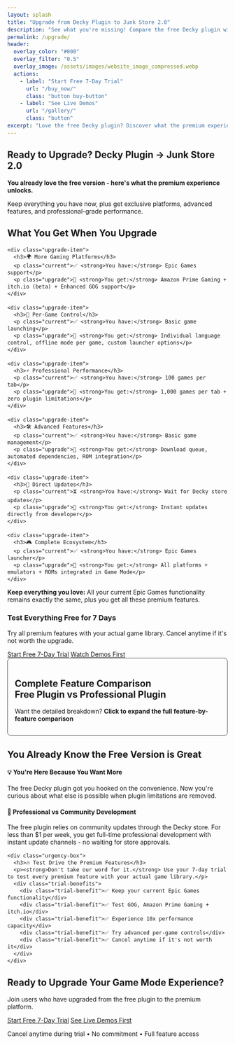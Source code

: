 ```yaml
---
layout: splash
title: "Upgrade from Decky Plugin to Junk Store 2.0"
description: "See what you're missing! Compare the free Decky plugin with Junk Store 2.0's premium features for Epic, GOG, Amazon & itch.io games. Start your 7-day free trial today."
permalink: /upgrade/
header:
  overlay_color: "#000"
  overlay_filter: "0.5"
  overlay_image: /assets/images/website_image_compressed.webp
  actions:
    - label: "Start Free 7-Day Trial"
      url: "/buy_now/"
      class: "button buy-button"
    - label: "See Live Demos"
      url: "/gallery/"
      class: "button"
excerpt: "Love the free Decky plugin? Discover what the premium experience unlocks for Epic, GOG, Amazon & itch.io games"
---
```


<section class="upgrade-hero">
  <h1>Ready to Upgrade? Decky Plugin → Junk Store 2.0</h1>
  <p class="lead-text"><strong>You already love the free version - here's what the premium experience unlocks.</strong></p>
  <p>Keep everything you have now, plus get exclusive platforms, advanced features, and professional-grade performance.</p>
</section>

<section class="upgrade-highlights">
  <h2>What You Get When You Upgrade</h2>
  <div class="upgrade-grid">

    <div class="upgrade-item">
      <h3>🌍 More Gaming Platforms</h3>
      <p class="current">✅ <strong>You have:</strong> Epic Games support</p>
      <p class="upgrade">🚀 <strong>You get:</strong> Amazon Prime Gaming + itch.io (beta) + Enhanced GOG support</p>
    </div>

    <div class="upgrade-item">
      <h3>🎯 Per-Game Control</h3>
      <p class="current">✅ <strong>You have:</strong> Basic game launching</p>
      <p class="upgrade">🚀 <strong>You get:</strong> Individual language control, offline mode per game, custom launcher options</p>
    </div>

    <div class="upgrade-item">
      <h3>⚡ Professional Performance</h3>
      <p class="current">✅ <strong>You have:</strong> 100 games per tab</p>
      <p class="upgrade">🚀 <strong>You get:</strong> 1,000 games per tab + zero plugin limitations</p>
    </div>

    <div class="upgrade-item">
      <h3>🛠️ Advanced Features</h3>
      <p class="current">✅ <strong>You have:</strong> Basic game management</p>
      <p class="upgrade">🚀 <strong>You get:</strong> Download queue, automated dependencies, ROM integration</p>
    </div>

    <div class="upgrade-item">
      <h3>🔄 Direct Updates</h3>
      <p class="current">⏳ <strong>You have:</strong> Wait for Decky store updates</p>
      <p class="upgrade">🚀 <strong>You get:</strong> Instant updates directly from developer</p>
    </div>

    <div class="upgrade-item">
      <h3>🎮 Complete Ecosystem</h3>
      <p class="current">✅ <strong>You have:</strong> Epic Games launcher</p>
      <p class="upgrade">🚀 <strong>You get:</strong> All platforms + emulators + ROMs integrated in Game Mode</p>
    </div>

  </div>

  <div class="upgrade-guarantee">
    <p><strong>Keep everything you love:</strong> All your current Epic Games functionality remains exactly the same, plus you get all these premium features.</p>
  </div>

  <div class="primary-cta">
    <h3>Test Everything Free for 7 Days</h3>
    <p>Try all premium features with your actual game library. Cancel anytime if it's not worth the upgrade.</p>
    <div class="cta-buttons">
      <a href="/buy_now/" class="button buy-button large">Start Free 7-Day Trial</a>
      <a href="/gallery/" class="button button-secondary">Watch Demos First</a>
    </div>
  </div>
</section>

<section class="detailed-comparison-section" id="feature-comparison">
  <details class="detailed-comparison">
    <summary>
      <h2>Complete Feature Comparison<br>Free Plugin vs Professional Plugin</h2>
      <p class="summary-text">Want the detailed breakdown? <strong>Click to expand the full feature-by-feature comparison</strong></p>
    </summary>

    <h3 style="text-align: center;">Decky Plugin vs Junk Store 2.0</h3>
    <p class="table-intro">Selected features include live demonstrations. Hover over "👁️ Hover to view" to see the functionality in action.</p>

    <table class="comparison-table">
        <thead>
          <tr>
            <th>Feature</th>
            <th>Free Decky Plugin</th>
            <th>Junk Store 2.0</th>
          </tr>
        </thead>
        <tbody>
          <tr>
            <td><strong>Epic Games</strong></td>
            <td>✅ Yes</td>
            <td>✅ Yes</td>
          </tr>
          <tr>
            <td><strong>UMU Compatibility Fixes</strong></td>
            <td>✅ Yes</td>
            <td>✅ Yes</td>
          </tr>
          <tr>
            <td><strong>GOG Games</strong></td>
            <td>💰 Paid Extension Required</td>
            <td>✅ Included</td>
          </tr>
          <tr>
            <td><strong>Amazon Prime Gaming</strong></td>
            <td>❌ Not Available</td>
            <td>✅ Full Support</td>
          </tr>
            <tr>
            <td><strong>itch.io Gaming</strong> <span class="new-badge">NEW</span></td>
            <td>❌ Not Available</td>
            <td>✅ Beta Support</td>
          </tr>
          <tr>
            <td><strong>Download Queue Management</strong></td>
            <td>❌ Not Available</td>
            <td class="hover-popup" onmouseenter="restartGif(this)">
              ✅ Advanced Queue System <span class="hover-label">👁️ Hover to view</span>
              <div class="gif-popup">
                <video autoplay muted loop playsinline preload="none">
                  <source src="/assets/images/jspro/tablegifs/download.webm" type="video/webm">
                  <img src="/assets/images/jspro/tablegifs/download.gif" alt="Download queue management demo">
                </video>
                <p>Manage multiple downloads, pause/resume, and monitor progress</p>
              </div>
            </td>
          </tr>
          <tr>
            <td><strong>Emulator Integration</strong></td>
            <td>❌ Not Available</td>
            <td>✅ Full ROM Support</td>
          </tr>
          <tr>
            <td><strong>ROM Download Support</strong></td>
            <td>❌ Not Available</td>
            <td>✅ Direct ROM Management</td>
          </tr>
          <tr>
            <td><strong>GOG DOS Games</strong></td>
            <td>❌ Not Available</td>
            <td>✅ Native Support</td>
          </tr>
          <tr>
            <td><strong>GOG ScummVM Games</strong></td>
            <td>❌ Not Available</td>
            <td>✅ Automatic Integration</td>
          </tr>
          <tr>
            <td><strong>Built-in Extension Updates</strong></td>
            <td>❌ Manual Process</td>
            <td>✅ Automated Updates</td>
          </tr>
          <tr>
            <td><strong>Built-in Help System</strong></td>
            <td>❌ External Documentation</td>
            <td>✅ Contextual Help</td>
          </tr>
          <tr>
            <td><strong>Offline Artwork Cache</strong></td>
            <td>❌ Requires Online</td>
            <td>✅ Per-Extension Caching</td>
          </tr>
          <tr>
            <td><strong>Game Language Selection</strong></td>
            <td>❌ Not Available</td>
            <td class="hover-popup" onmouseenter="restartGif(this)">
              ✅ Multi-Language Support <span class="hover-label">👁️ Hover to view</span>
              <div class="gif-popup">
                <video autoplay muted loop playsinline preload="none">
                  <source src="/assets/images/jspro/tablegifs/languageselection.webm" type="video/webm">
                  <img src="/assets/images/jspro/tablegifs/languageselection.gif" alt="Language selection demo">
                </video>
                <p>Choose your preferred language for supported games</p>
              </div>
            </td>
          </tr>
          <tr>
            <td><strong>Selective DLC Installation</strong></td>
            <td>❌ All or Nothing</td>
            <td>✅ Choose DLC Packs</td>
          </tr>
          <tr>
            <td><strong>Per-Game Launcher Options</strong></td>
            <td>❌ Fixed Configuration</td>
            <td class="hover-popup" onmouseenter="restartGif(this)">
              ✅ Flexible Launcher System <span class="hover-label">👁️ Hover to view</span>
              <div class="gif-popup">
                <video autoplay muted loop playsinline preload="none">
                  <source src="/assets/images/jspro/tablegifs/changelauncher.webm" type="video/webm">
                  <img src="/assets/images/jspro/tablegifs/changelauncher.gif" alt="Per-game launcher configuration demo">
                </video>
                <p>Customize launcher behavior for each individual game</p>
              </div>
            </td>
          </tr>
          <tr>
            <td><strong>Custom Script Hooks</strong></td>
            <td>❌ Limited Customization</td>
            <td>✅ Advanced Scripting</td>
          </tr>
          <tr>
            <td><strong>Cloud Saves</strong></td>
            <td>❌ Not Available</td>
            <td>⚠️ Experimental (Enable Per Game)</td>
          </tr>
          <tr>
            <td><strong>Access Method</strong></td>
            <td>📥 Through Decky Menu</td>
            <td>🎮 Ctrl+3 or Select Button</td>
          </tr>
          <tr>
            <td><strong>Release Distribution</strong></td>
            <td>🔧 Through Decky Store</td>
            <td>🚀 Direct from Developer</td>
          </tr>
          <tr>
            <td><strong>Performance Capacity</strong></td>
            <td>💯 100 Games Per Tab</td>
            <td>🔢 1,000 Games Per Tab</td>
          </tr>
          <tr>
            <td><strong>System Customization</strong></td>
            <td>🔒 Plugin Limitations</td>
            <td>🔧 Extensive Configuration</td>
          </tr>
          <tr>
            <td><strong>Extension Development</strong></td>
            <td>🧩 Full Code Required</td>
            <td>🪄 Wizard + Manual Coding</td>
          </tr>
          <tr>
            <td><strong>Game Dependency Installation</strong></td>
            <td>🛠️ Manual Process<br>🧪 Requires Proton Tricks</td>
            <td class="hover-popup" onmouseenter="restartGif(this)">
              ⚙️ Built-in Installer <span class="hover-label">👁️ Hover to view</span>
              <div class="gif-popup">
                <video autoplay muted loop playsinline preload="none">
                  <source src="/assets/images/jspro/tablegifs/dependencies.webm" type="video/webm">
                  <img src="/assets/images/jspro/tablegifs/dependencies.gif" alt="Automated dependency installation demo">
                </video>
                <p>Automatic dependency detection and one-click installation</p>
              </div>
              <br>🛠️ Manual Available<br>🧪 Proton Tricks Compatible
            </td>
          </tr>
          <tr>
            <td><strong>Custom Extension Creation</strong></td>
            <td>👨‍💻 Manual Coding Only</td>
            <td>🧙 Wizard-Guided Creation</td>
          </tr>
          <tr>
            <td><strong>Extension Customization</strong></td>
            <td>💻 Code-Heavy Modifications</td>
            <td>🧠 Generated Templates + Hooks</td>
          </tr>
          <tr>
            <td><strong>Offline Mode Per Game</strong> <span class="new-badge">NEW</span></td>
            <td>🔧 Requires Global Setting Under Each Tab</td>
            <td>✅ Per-Game Configuration<br><span style="font-size: 0.9em; color: #ccc;">Set offline mode individually for each game across all storefronts</span></td>
          </tr>
          <tr>
            <td><strong>System Language Detection Per Game</strong> <span class="new-badge">NEW</span></td>
            <td>🔧 Requires Manual File Editing<br><span style="font-size: 0.9em; color: #ccc;">Must alter files to add language codes</span></td>
            <td>✅ Per Game Language Setting<br><span style="font-size: 0.9em; color: #ccc;">Individual language control for games that use system language detection</span></td>
          </tr>
        </tbody>
    </table>
  </details>
</section>


<section class="upgrade-decision" id="decision-time">
  <div class="decision-box">
    <h2>You Already Know the Free Version is Great</h2>
    <div class="decision-points">
      <div class="decision-point">
        <h4>💡 <strong>You're Here Because You Want More</strong></h4>
        <p>The free Decky plugin got you hooked on the convenience. Now you're curious about what else is possible when plugin limitations are removed.</p>
      </div>
      <div class="decision-point">
        <h4>🚀 <strong>Professional vs Community Development</strong></h4>
        <p>The free plugin relies on community updates through the Decky store. For less than $1 per week, you get full-time professional development with instant update channels - no waiting for store approvals.</p>
      </div>
    </div>

    <div class="urgency-box">
      <h3>🔥 Test Drive the Premium Features</h3>
      <p><strong>Don't take our word for it.</strong> Use your 7-day trial to test every premium feature with your actual game library.</p>
      <div class="trial-benefits">
        <div class="trial-benefit">✅ Keep your current Epic Games functionality</div>
        <div class="trial-benefit">✅ Test GOG, Amazon Prime Gaming + itch.io</div>
        <div class="trial-benefit">✅ Experience 10x performance capacity</div>
        <div class="trial-benefit">✅ Try advanced per-game controls</div>
        <div class="trial-benefit">✅ Cancel anytime if it's not worth it</div>
      </div>
    </div>
  </div>
</section>

<section class="trial-cta" id="trial">
  <div class="cta-box">
    <h2>Ready to Upgrade Your Game Mode Experience?</h2>
    <p>Join users who have upgraded from the free plugin to the premium platform.</p>
    <div class="cta-buttons">
      <a href="/buy_now/" class="button buy-button large" data-event="click" data-category="conversion" data-action="trial_signup" data-label="upgrade_page_bottom">Start Free 7-Day Trial</a>
      <a href="/gallery/" class="button large" data-event="click" data-category="engagement" data-action="view_gallery" data-label="upgrade_page_bottom">See Live Demos First</a>
    </div>
    <p class="guarantee">Cancel anytime during trial • No commitment • Full feature access</p>
  </div>
</section>

<script>
function restartGif(container) {
  const gif = container.querySelector("img");
  if (gif) {
    const src = gif.getAttribute("src").split("?")[0];
    gif.setAttribute("src", `${src}?t=${Date.now()}`);
  }
}

// Improve mobile GIF popup positioning
document.addEventListener('DOMContentLoaded', function() {
  const hoverPopups = document.querySelectorAll('.hover-popup');

  hoverPopups.forEach(popup => {
    popup.addEventListener('mouseenter', function() {
      const gifPopup = this.querySelector('.gif-popup');
      if (gifPopup && window.innerWidth <= 768) {
        // On mobile, position popups more carefully
        const rect = this.getBoundingClientRect();
        const scrollY = window.scrollY;

        gifPopup.style.position = 'fixed';
        gifPopup.style.top = '10px';
        gifPopup.style.left = '50%';
        gifPopup.style.transform = 'translateX(-50%)';
      }
    });
  });
});
</script>

<style>
.detailed-comparison summary {
  list-style: none; /* Remove the marker */
  cursor: pointer;
  transition: all 0.3s ease;
  padding: 1rem;
  border-radius: 8px;
  background: rgba(255, 255, 255, 0.05);
  border: 1px solid #444;
}

.detailed-comparison summary:hover {
  background: rgba(255, 255, 255, 0.1);
  border-color: #ffa366;
  transform: translateY(-2px);
  box-shadow: 0 4px 12px rgba(0, 0, 0, 0.3);
}

.detailed-comparison summary::-webkit-details-marker {
  display: none; /* Hide marker in WebKit browsers */
}
</style>